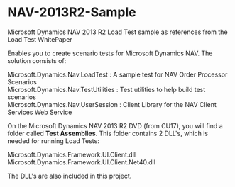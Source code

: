 # NAV-2013R2-Sample
Microsoft Dynamics NAV 2013 R2 Load Test sample as references from the Load Test WhitePaper

Enables you to create scenario tests for Microsoft Dynamics NAV. The solution consists of: 

Microsoft.Dynamics.Nav.LoadTest : A sample test for NAV Order Processor Scenarios<br>
Microsoft.Dynamics.Nav.TestUtilities : Test utilities to help build test scenarios<br>
Microsoft.Dynamics.Nav.UserSession : Client Library for the NAV Client Services Web Service

On the Microsoft Dynamics NAV 2013 R2 DVD (from CU17), you will find a folder called <b>Test Assemblies</b>.
This folder contains 2 DLL's, which is needed for running Load Tests:

Microsoft.Dynamics.Framework.UI.Client.dll<br>
Microsoft.Dynamics.Framework.UI.Client.Net40.dll

The DLL's are also included in this project.
